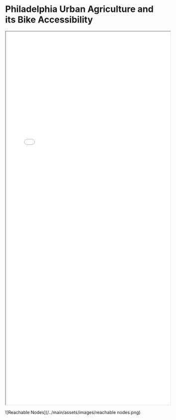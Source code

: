# Philadelphia Urban Agriculture and its Bike Accessibility

<iframe src="philly_UA_gardens_bikenet.html" height="1200" width="105%"></iframe>

![Reachable Nodes](/../main/assets/images/reachable nodes.png)

